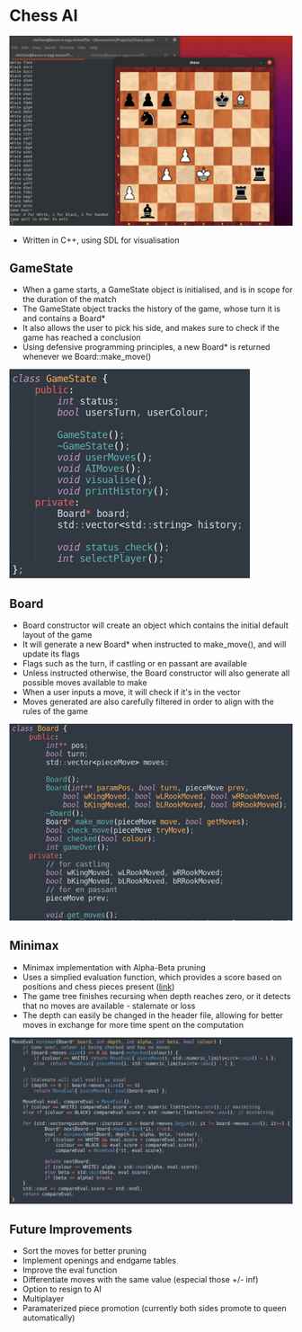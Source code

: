# Chess AI

![alt text](https://github.com/viethan/Chess-AI/blob/main/img/readmeImg/chess!!!.png?raw=true)

* Written in C++, using SDL for visualisation

## GameState

* When a game starts, a GameState object is initialised, and is in scope for the duration of the match
* The GameState object tracks the history of the game, whose turn it is and contains a Board*
* It also allows the user to pick his side, and makes sure to check if the game has reached a conclusion
* Using defensive programming principles, a new Board* is returned whenever we Board::make_move()

![alt text](https://github.com/viethan/Chess-AI/blob/main/img/readmeImg/gamestate.png?raw=true)

## Board

* Board constructor will create an object which contains the initial default layout of the game
* It will generate a new Board* when instructed to make_move(), and will update its flags
* Flags such as the turn, if castling or en passant are available 
* Unless instructed otherwise, the Board constructor will also generate all possible moves available to make
* When a user inputs a move, it will check if it's in the vector
* Moves generated are also carefully filtered in order to align with the rules of the game

![alt text](https://github.com/viethan/Chess-AI/blob/main/img/readmeImg/board.png?raw=true)

## Minimax

* Minimax implementation with Alpha-Beta pruning
* Uses a simplied evaluation function, which provides a score based on positions and chess pieces present ([link](https://www.chessprogramming.org/Simplified_Evaluation_Function))
* The game tree finishes recursing when depth reaches zero, or it detects that no moves are available - stalemate or loss
* The depth can easily be changed in the header file, allowing for better moves in exchange for more time spent on the computation

![alt text](https://github.com/viethan/Chess-AI/blob/main/img/readmeImg/minimax.png?raw=true)

## Future Improvements

* Sort the moves for better pruning
* Implement openings and endgame tables
* Improve the eval function
* Differentiate moves with the same value (especial those +/- inf)
* Option to resign to AI
* Multiplayer
* Paramaterized piece promotion (currently both sides promote to queen automatically)
